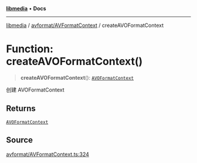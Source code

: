 [**libmedia**](../../../README.md) • **Docs**

***

[libmedia](../../../README.md) / [avformat/AVFormatContext](../README.md) / createAVOFormatContext

# Function: createAVOFormatContext()

> **createAVOFormatContext**(): [`AVOFormatContext`](../interfaces/AVOFormatContext.md)

创建 AVOFormatContext

## Returns

[`AVOFormatContext`](../interfaces/AVOFormatContext.md)

## Source

[avformat/AVFormatContext.ts:324](https://github.com/zhaohappy/libmedia/blob/87bf8029d8be58d5035a3f4dc7037c25d1ac371b/src/avformat/AVFormatContext.ts#L324)
